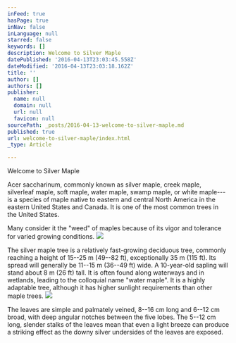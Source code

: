 ```yaml
---
inFeed: true
hasPage: true
inNav: false
inLanguage: null
starred: false
keywords: []
description: Welcome to Silver Maple
datePublished: '2016-04-13T23:03:45.558Z'
dateModified: '2016-04-13T23:03:18.162Z'
title: ''
author: []
authors: []
publisher:
  name: null
  domain: null
  url: null
  favicon: null
sourcePath: _posts/2016-04-13-welcome-to-silver-maple.md
published: true
url: welcome-to-silver-maple/index.html
_type: Article

---
```

Welcome to Silver Maple

Acer saccharinum, commonly known as silver maple, creek maple, silverleaf maple, soft maple, water maple, swamp maple, or white maple---is a species of maple native to eastern and central North America in the eastern United States and Canada. It is one of the most common trees in the United States.

Many consider it the "weed" of maples because of its vigor and tolerance for varied growing conditions.
![](https://the-grid-user-content.s3-us-west-2.amazonaws.com/1b501f78-8fac-459e-942d-173b0059d743.jpg)

The silver maple tree is a relatively fast-growing deciduous tree, commonly reaching a height of 15--25 m (49--82 ft), exceptionally 35 m (115 ft). Its spread will generally be 11--15 m (36--49 ft) wide. A 10-year-old sapling will stand about 8 m (26 ft) tall. It is often found along waterways and in wetlands, leading to the colloquial name "water maple". It is a highly adaptable tree, although it has higher sunlight requirements than other maple trees. ![](https://the-grid-user-content.s3-us-west-2.amazonaws.com/072be13b-a401-4254-b543-3c8d411cc166.png)

The leaves are simple and palmately veined, 8--16 cm long and 6--12 cm broad, with deep angular notches between the five lobes. The 5--12 cm long, slender stalks of the leaves mean that even a light breeze can produce a striking effect as the downy silver undersides of the leaves are exposed.